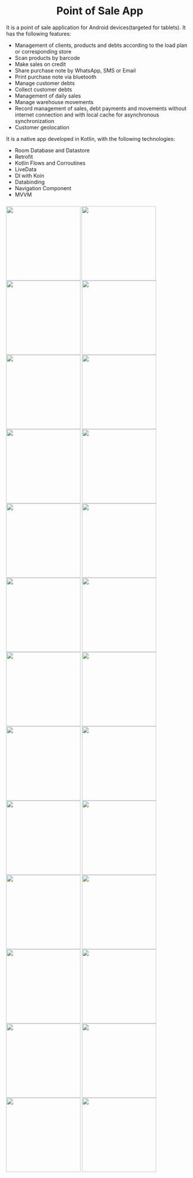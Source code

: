 <h1 align="center">Point of Sale App </h1>

It is a point of sale application for Android devices(targeted for tablets). It has the following features:
- Management of clients, products and debts according to the load plan or corresponding store
- Scan products by barcode
- Make sales on credit
- Share purchase note by WhatsApp, SMS or Email
- Print purchase note via bluetooth
- Manage customer debts
- Collect customer debts
- Management of daily sales
- Manage warehouse movements
- Record management of sales, debt payments and movements without internet connection and with local cache for asynchronous synchronization
- Customer geolocation

It is a native app developed in Kotlin, with the following technologies:
- Room Database and Datastore
- Retrofit
- Kotlin Flows and Corroutines
- LiveData
- DI with Koin
- Databinding
- Navigation Component
- MVVM

<h3 align="left">
  <img align="left" width="200" src="https://github.com/laclave96/pos-app/blob/main/1.jpg">
  <img align="center" width="200" src="https://github.com/laclave96/pos-app/blob/main/2.jpg">
  <img align="center" width="200" src="https://github.com/laclave96/pos-app/blob/main/3.jpg">
  <img align="center" width="200" src="https://github.com/laclave96/pos-app/blob/main/4.jpg">
  <img align="center" width="200" src="https://github.com/laclave96/pos-app/blob/main/5.jpg">
  <img align="center" width="200" src="https://github.com/laclave96/pos-app/blob/main/6.jpg">
  <img align="center" width="200" src="https://github.com/laclave96/pos-app/blob/main/7.jpg">
  <img align="center" width="200" src="https://github.com/laclave96/pos-app/blob/main/8.jpg">
  <img align="center" width="200" src="https://github.com/laclave96/pos-app/blob/main/9.jpg">
  <img align="center" width="200" src="https://github.com/laclave96/pos-app/blob/main/10.jpg">
  <img align="center" width="200" src="https://github.com/laclave96/pos-app/blob/main/11.jpg">
  <img align="center" width="200" src="https://github.com/laclave96/pos-app/blob/main/12.jpg">
  <img align="center" width="200" src="https://github.com/laclave96/pos-app/blob/main/13.jpg">
  <img align="center" width="200" src="https://github.com/laclave96/pos-app/blob/main/14.jpg">
  <img align="center" width="200" src="https://github.com/laclave96/pos-app/blob/main/15.jpg">
  <img align="center" width="200" src="https://github.com/laclave96/pos-app/blob/main/16.jpg">
  <img align="center" width="200" src="https://github.com/laclave96/pos-app/blob/main/17.jpg">
  <img align="center" width="200" src="https://github.com/laclave96/pos-app/blob/main/18.jpg">
  <img align="center" width="200" src="https://github.com/laclave96/pos-app/blob/main/19.jpg">
  <img align="center" width="200" src="https://github.com/laclave96/pos-app/blob/main/20.jpg">
  <img align="center" width="200" src="https://github.com/laclave96/pos-app/blob/main/21.jpg">
  <img align="center" width="200" src="https://github.com/laclave96/pos-app/blob/main/22.jpg">
  <img align="center" width="200" src="https://github.com/laclave96/pos-app/blob/main/23.jpg">
  <img align="center" width="200" src="https://github.com/laclave96/pos-app/blob/main/24.jpg">
  <img align="center" width="200" src="https://github.com/laclave96/pos-app/blob/main/25.jpg">
  <img align="center" width="200" src="https://github.com/laclave96/pos-app/blob/main/26.jpg">
</h3>

